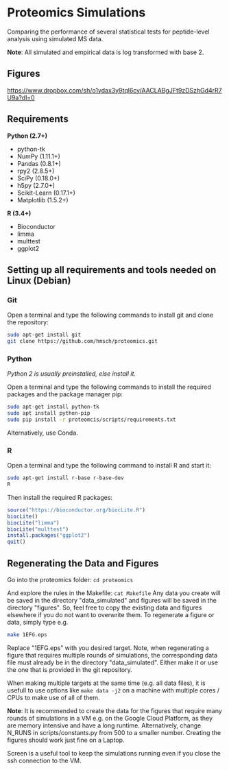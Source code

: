# Proteomics Simulations

Comparing the performance of several statistical tests for peptide-level analysis using simulated MS data.

**Note**: All simulated and empirical data is log transformed with base 2.

## Figures
https://www.dropbox.com/sh/o1ydax3y9tql6cy/AACLABgJFt9zDSzhGd4rR7U9a?dl=0 


## Requirements

**Python (2.7+)**
- python-tk
- NumPy (1.11.1+)
- Pandas (0.8.1+)
- rpy2 (2.8.5+)
- SciPy (0.18.0+)
- h5py (2.7.0+)
- Scikit-Learn (0.17.1+)
- Matplotlib (1.5.2+)

**R (3.4+)**
- Bioconductor
- limma
- multtest
- ggplot2

## Setting up all requirements and tools needed on Linux (Debian)
### Git
Open a terminal and type the following commands to install git and clone the repository:
```bash
sudo apt-get install git
git clone https://github.com/hmsch/proteomics.git
```

### Python
*Python 2 is usually preinstalled, else install it.*

Open a terminal and type the following commands to install the required packages and
the package manager pip:
```bash
sudo apt-get install python-tk
sudo apt install python-pip
sudo pip install -r proteomcis/scripts/requirements.txt
```
Alternatively, use Conda.

### R
Open a terminal and type the following command to install R and start it:
```bash
sudo apt-get install r-base r-base-dev
R
```
Then install the required R packages:
``` R
source("https://bioconductor.org/biocLite.R")
biocLite()
biocLite("limma")
biocLite("multtest")
install.packages("ggplot2")
quit()
```

## Regenerating the Data and Figures
Go into the proteomics folder: ```cd proteomics```

And explore the rules in the Makefile: ```cat Makefile```
Any data you create will be saved in the directory "data_simulated" and
figures will be saved in the directory "figures". So, feel free to copy the
existing data and figures elsewhere if you do not want to overwrite them.
To regenerate a figure or data, simply type e.g.
``` bash
make 1EFG.eps
```
Replace "1EFG.eps" with you desired target. Note, when regenerating a figure
that requires multiple rounds of simulations, the corresponding data file 
must already be in the directory "data_simulated". Either make it or use the one that is provided
in the git repository.

When making multiple targets at the same time (e.g. all data files), it is usefull to use options like
```make data -j2``` on a machine with multiple cores / CPUs to make use of all of them.

**Note**: It is recommended to create the data for the figures that require many rounds of simulations 
in a VM e.g. on the Google Cloud Platform, as they are memory intensive and have a long runtime. 
Alternatively, change N_RUNS in scripts/constants.py from 500 to a smaller number.
Creating the figures should work just fine on a Laptop. 

Screen is a useful tool to keep the simulations running even if you close the ssh connection to the VM.
